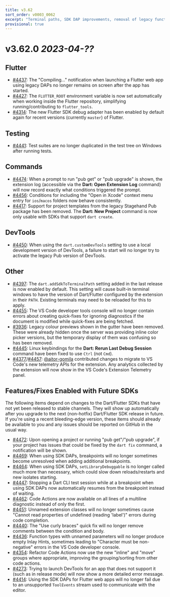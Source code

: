```yaml
---
title: v3.62
sort_order: v0003_0062
excerpt: "Terminal paths, SDK DAP improvements, removal of legacy functionality"
provisional: true
---
```


# v3.62.0 *2023-04-??*


## Flutter

- [#4437](https://github.com/Dart-Code/Dart-Code/issues/4437): The "Compiling..." notification when launching a Flutter web app using legacy DAPs no longer remains on screen after the app has started.
- [#4427](https://github.com/Dart-Code/Dart-Code/issues/4427): The `FLUTTER_ROOT` environment variable is now set automatically when working inside the Flutter repository, simplifying running/contributing to `flutter_tools`.
- [#4314](https://github.com/Dart-Code/Dart-Code/issues/4314): The new Flutter SDK debug adapter has been enabled by default again for recent versions (currently `master`) of Flutter.


## Testing

- [#4441](https://github.com/Dart-Code/Dart-Code/issues/4441): Test suites are no longer duplicated in the test tree on Windows after running tests.


## Commands

- [#4474](https://github.com/Dart-Code/Dart-Code/issues/4474): When a prompt to run "pub get" or "pub upgrade" is shown, the extension log (accessible via the **Dart: Open Extension Log** command) will now record exactly what conditions triggered the prompt.
- [#4456](https://github.com/Dart-Code/Dart-Code/issues/4456): Conditions for including the "Open in Xcode" context menu entry for `ios`/`macos` folders now behave consistently.
- [#4417](https://github.com/Dart-Code/Dart-Code/issues/4417): Support for project templates from the legacy Stagehand Pub package has been removed. The **Dart: New Project** command is now only usable with SDKs that support `dart create`.


## DevTools

- [#4450](https://github.com/Dart-Code/Dart-Code/issues/4450): When using the `dart.customDevTools` setting to use a local development version of DevTools, a failure to start will no longer try to activate the legacy Pub version of DevTools.


## Other

- [#4397](https://github.com/Dart-Code/Dart-Code/issues/4397): The `dart.addSdkToTerminalPath` setting added in the last release is now enabled by default. This setting will cause built-in terminal windows to have the version of Dart/Flutter configured by the extension in their `PATH`. Existing terminals may need to be reloaded for this to apply.
- [#4455](https://github.com/Dart-Code/Dart-Code/issues/4455): The VS Code developer tools console will no longer contain errors about creating quick-fixes for ignoring diagnostics if the document is modified while quick-fixes are being fetched. 
- [#3936](https://github.com/Dart-Code/Dart-Code/issues/3936): Legacy colour previews shown in the gutter have been removed. These were already hidden once the server was providing inline color picker versions, but the temporary display of them was confusing so has been removed.
- [#4445](https://github.com/Dart-Code/Dart-Code/issues/4445): Linux keybindings for the **Dart: Rerun Last Debug Session** command have been fixed to use `Ctrl` (not `Cmd`).
- [#4377](https://github.com/Dart-Code/Dart-Code/issues/4377)/[#4457](https://github.com/Dart-Code/Dart-Code/issues/4457): [@aitor-gomila](https://github.com/aitor-gomila) contributed changes to migrate to VS Code's new telemetry APIs for the extension. Any analytics collected by the extension will now show in the VS Code's Extension Telemetry panel.


## Features/Fixes Enabled with Future SDKs

The following items depend on changes to the Dart/Flutter SDKs that have not yet been released to stable channels. They will show up automatically after you upgrade to the next (non-hotfix) Dart/Flutter SDK release in future. If you're using a recent bleeding-edge version, these items should already be available to you and any issues should be reported on GitHub in the usual way.

- [#4472](https://github.com/Dart-Code/Dart-Code/issues/4472): Upon opening a project or running "pub get"/"pub upgrade", if your project has issues that could be fixed by the `dart fix` command, a notification will be shown.
- [#4469](https://github.com/Dart-Code/Dart-Code/issues/4469): When using SDK DAPs, breakpoints will no longer sometimes become unresolved when adding additional breakpoints.
- [#4464](https://github.com/Dart-Code/Dart-Code/issues/4464): When using SDK DAPs, `setLibraryDebuggable` is no longer called much more than necessary, which could slow down reloads/restarts and new isolates starting.
- [#4447](https://github.com/Dart-Code/Dart-Code/issues/4447): Stopping a Dart CLI test session while at a breakpoint when using SDK DAPs now automatically resumes from the breakpoint instead of waiting.
- [#4462](https://github.com/Dart-Code/Dart-Code/issues/4462): Code Actions are now available on all lines of a multiline diagnostic instead of only the first.
- [#4451](https://github.com/Dart-Code/Dart-Code/issues/4451): Unnamed extension classes will no longer sometimes cause "Cannot read properties of undefined (reading 'label')" errors during code completion.
- [#4440](https://github.com/Dart-Code/Dart-Code/issues/4440): The "Use curly braces" quick fix will no longer remove comments between the condition and body.
- [#4436](https://github.com/Dart-Code/Dart-Code/issues/4436): Function types with unnamed parameters will no longer produce empty Inlay Hints, sometimes leading to "Character must be non-negative" errors in the VS Code developer console.
- [#4354](https://github.com/Dart-Code/Dart-Code/issues/4354): Refactor Code Actions now use the new "inline" and "move" groups where appropriate, improving the grouping/sorting from other code actions.
- [#4273](https://github.com/Dart-Code/Dart-Code/issues/4273): Trying to launch DevTools for an app that does not support it (such as in release mode) will now show a more detailed error message.
- [#4414](https://github.com/Dart-Code/Dart-Code/issues/4414): Using the SDK DAPs for Flutter web apps will no longer fail due to an unsupported `ToolEvents` stream used to communicate with the editor.
